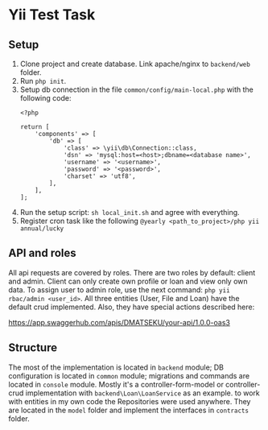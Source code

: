 # Yii Test Task

## Setup

1. Clone project and create database. Link apache/nginx to `backend/web` folder.
2. Run `php init`.
3. Setup db connection in the file `common/config/main-local.php` with the following code:
    ```
    <?php
    
    return [
        'components' => [
            'db' => [
                'class' => \yii\db\Connection::class,
                'dsn' => 'mysql:host=<host>;dbname=<database name>',
                'username' => '<username>',
                'password' => '<password>',
                'charset' => 'utf8',
            ],
        ],
    ];
    ```
4. Run the setup script: `sh local_init.sh` and agree with everything.
5. Register cron task like the following `@yearly <path_to_project>/php yii annual/lucky`

## API and roles

All api requests are covered by roles. There are two roles by default: client and admin. Client can only create own profile or loan and view only own data. To assign user to admin role, use the next command: `php yii rbac/admin <user_id>`.
All three entities (User, File and Loan) have the default crud implemented. Also, they have special actions described here: <p href="https://app.swaggerhub.com/apis/DMATSEKU/your-api/1.0.0-oas3">https://app.swaggerhub.com/apis/DMATSEKU/your-api/1.0.0-oas3</p>

## Structure

The most of the implementation is located in `backend` module; DB configuration is located in `common` module; migrations and commands are located in `console` module.
Mostly it's a controller-form-model or controller-crud implementation with `backend\Loan\LoanService` as an example. to work with entities in my own code the Repositories were used anywhere. They are located in the `model` folder and implement the interfaces in `contracts` folder.